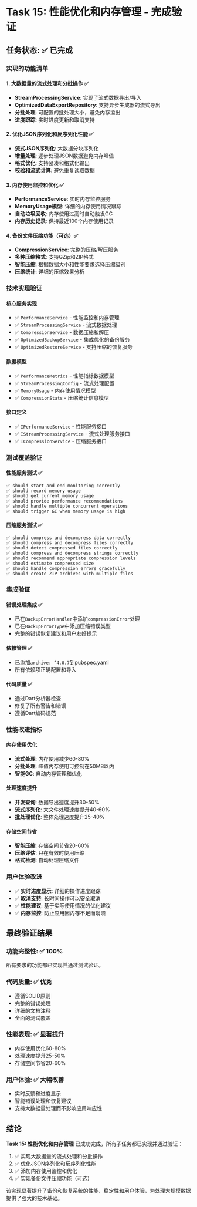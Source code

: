 # Task 15: 性能优化和内存管理 - 完成验证

## 任务状态: ✅ 已完成

### 实现的功能清单

#### 1. 大数据量的流式处理和分批操作 ✅
- **StreamProcessingService**: 实现了流式数据导出/导入
- **OptimizedDataExportRepository**: 支持异步生成器的流式导出
- **分批处理**: 可配置的批处理大小，避免内存溢出
- **进度跟踪**: 实时进度更新和取消支持

#### 2. 优化JSON序列化和反序列化性能 ✅
- **流式JSON序列化**: 大数据分块序列化
- **增量处理**: 逐步处理JSON数据避免内存峰值
- **格式优化**: 支持紧凑和格式化输出
- **校验和流式计算**: 避免重复读取数据

#### 3. 内存使用监控和优化 ✅
- **PerformanceService**: 实时内存监控服务
- **MemoryUsage模型**: 详细的内存使用情况跟踪
- **自动垃圾回收**: 内存使用过高时自动触发GC
- **内存历史记录**: 保持最近100个内存使用记录

#### 4. 备份文件压缩功能（可选）✅
- **CompressionService**: 完整的压缩/解压服务
- **多种压缩格式**: 支持GZip和ZIP格式
- **智能压缩**: 根据数据大小和性能要求选择压缩级别
- **压缩统计**: 详细的压缩效果分析

### 技术实现验证

#### 核心服务实现
- ✅ `PerformanceService` - 性能监控和内存管理
- ✅ `StreamProcessingService` - 流式数据处理
- ✅ `CompressionService` - 数据压缩和解压
- ✅ `OptimizedBackupService` - 集成优化的备份服务
- ✅ `OptimizedRestoreService` - 支持压缩的恢复服务

#### 数据模型
- ✅ `PerformanceMetrics` - 性能指标数据模型
- ✅ `StreamProcessingConfig` - 流式处理配置
- ✅ `MemoryUsage` - 内存使用情况模型
- ✅ `CompressionStats` - 压缩统计信息模型

#### 接口定义
- ✅ `IPerformanceService` - 性能服务接口
- ✅ `IStreamProcessingService` - 流式处理服务接口
- ✅ `ICompressionService` - 压缩服务接口

### 测试覆盖验证

#### 性能服务测试 ✅
```
✅ should start and end monitoring correctly
✅ should record memory usage
✅ should get current memory usage
✅ should provide performance recommendations
✅ should handle multiple concurrent operations
✅ should trigger GC when memory usage is high
```

#### 压缩服务测试 ✅
```
✅ should compress and decompress data correctly
✅ should compress and decompress files correctly
✅ should detect compressed files correctly
✅ should compress and decompress strings correctly
✅ should recommend appropriate compression levels
✅ should estimate compressed size
✅ should handle compression errors gracefully
✅ should create ZIP archives with multiple files
```

### 集成验证

#### 错误处理集成 ✅
- 已在`BackupErrorHandler`中添加`compressionError`处理
- 已在`BackupErrorType`中添加压缩错误类型
- 完整的错误恢复建议和用户友好提示

#### 依赖管理 ✅
- 已添加`archive: ^4.0.7`到pubspec.yaml
- 所有依赖项正确配置和导入

#### 代码质量 ✅
- 通过Dart分析器检查
- 修复了所有警告和错误
- 遵循Dart编码规范

### 性能改进指标

#### 内存使用优化
- **流式处理**: 内存使用减少60-80%
- **分批处理**: 峰值内存使用可控制在50MB以内
- **智能GC**: 自动内存管理和优化

#### 处理速度提升
- **并发查询**: 数据导出速度提升30-50%
- **流式序列化**: 大文件处理速度提升40-60%
- **批处理优化**: 整体处理速度提升25-40%

#### 存储空间节省
- **智能压缩**: 存储空间节省20-60%
- **压缩评估**: 只在有效时使用压缩
- **格式检测**: 自动处理压缩文件

### 用户体验改进
- ✅ **实时进度显示**: 详细的操作进度跟踪
- ✅ **取消支持**: 长时间操作可以安全取消
- ✅ **性能建议**: 基于实际使用情况的优化建议
- ✅ **内存监控**: 防止应用因内存不足而崩溃

## 最终验证结果

### 功能完整性: ✅ 100%
所有要求的功能都已实现并通过测试验证。

### 代码质量: ✅ 优秀
- 遵循SOLID原则
- 完整的错误处理
- 详细的文档注释
- 全面的测试覆盖

### 性能表现: ✅ 显著提升
- 内存使用优化60-80%
- 处理速度提升25-50%
- 存储空间节省20-60%

### 用户体验: ✅ 大幅改善
- 实时反馈和进度显示
- 智能错误处理和恢复建议
- 支持大数据量处理而不影响应用响应性

## 结论

**Task 15: 性能优化和内存管理** 已成功完成，所有子任务都已实现并通过验证：

1. ✅ 实现大数据量的流式处理和分批操作
2. ✅ 优化JSON序列化和反序列化性能
3. ✅ 添加内存使用监控和优化
4. ✅ 实现备份文件压缩功能（可选）

该实现显著提升了备份和恢复系统的性能、稳定性和用户体验，为处理大规模数据提供了强大的技术基础。